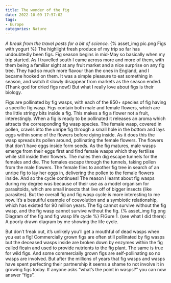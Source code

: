 ```yaml
---
title: The wonder of the fig
date: 2022-10-09 17:57:02
tags:
- Europe
categories: Nature
---
```

*A break from the travel posts for a bit of science.*
{% asset_img pic.png Figs with yogurt %}
The highlight fresh produce of my trip so far has undoubtedly been figs. Fig season begins in mid-May so basically when my trip started. As I travelled south I came across more and more of them, with them being a familiar sight at any fruit market and a nice surprise on any fig tree. They had so much more flavour than the ones in England, and I became hooked on them. It was a simple pleasure to eat something in season, and watch it slowly disappear from markets as the season ended. (Thank god for dried figs now!) But what I really love about figs is their biology.

Figs are pollinated by fig wasps, with each of the 850+ species of fig having a specific fig wasp. Figs contain both male and female flowers, which are the little stringy bits inside a fig. This makes a fig a flower not a fruit, interestingly. When a fig is ready to be pollinated it releases an aroma which attracts the corresponding fig wasp species. The female wasp, covered in pollen, crawls into the unripe fig through a small hole in the bottom and lays eggs within some of the flowers before dying inside. As it does this the wasp spreads its pollen around, pollinating the female flowers. The flowers that don’t have eggs inside form seeds. As the fig matures, male wasps emerge from their eggs first and find female wasps which they fertilise while still inside their flowers. The males then dig escape tunnels for the females and die. The females escape through the tunnels, taking pollen from the male flowers. The female flies to another fig tree in search of an unripe fig to lay her eggs in, delivering the pollen to the female flowers inside. And so the cycle continues! The reason I learnt about fig wasps during my degree was because of their use as a model organism for parasitoids, which are small insects that live off of bigger insects (like parasites). But the overall fig and fig wasp cycle is more interesting to me now. It’s a beautiful example of coevolution and a symbiotic relationship, which has existed for 90 million years. The fig cannot survive without the fig wasp, and the fig wasp cannot survive without the fig.
{% asset_img fig.png Diagram of the fig and fig wasp life cycle %}
FIGure 1. (see what I did there): A poorly drawn diagram by me showing the life cycle.

But don’t freak out, it’s unlikely you’ll get a mouthful of dead wasps when you eat a fig! Commercially grown figs are often still pollinated by fig wasps but the deceased wasps inside are broken down by enzymes within the fig called ficain and used to provide nutrients to the fig plant. The same is true for wild figs. And some commercially grown figs are self-pollinating so no wasps are involved. But after the millions of years that fig wasps and wasps have spent perfecting their partnership it seems a shame to not involve it in growing figs today. If anyone asks “what’s the point in wasps?” you can now answer “figs”.